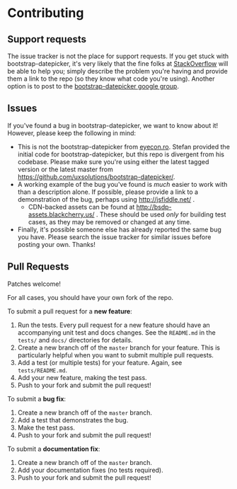 # Contributing

## Support requests

The issue tracker is not the place for support requests. If you get stuck with
bootstrap-datepicker, it's very likely that the fine folks at
[StackOverflow](http://stackoverflow.com/) will be able to help you; simply
describe the problem you're having and provide them a link to the repo (so they
know what code you're using). Another option is to post to the
[bootstrap-datepicker google group](https://groups.google.com/group/bootstrap-datepicker).

## Issues

If you've found a bug in bootstrap-datepicker, we want to know about it!
However, please keep the following in mind:

- This is not the bootstrap-datepicker from
  [eyecon.ro](http://www.eyecon.ro/bootstrap-datepicker/). Stefan provided the
  initial code for bootstrap-datepicker, but this repo is divergent from his
  codebase. Please make sure you're using either the latest tagged version or
  the latest master from https://github.com/uxsolutions/bootstrap-datepicker/.
- A working example of the bug you've found is _much_ easier to work with than a
  description alone. If possible, please provide a link to a demonstration of
  the bug, perhaps using http://jsfiddle.net/ .
  - CDN-backed assets can be found at http://bsdp-assets.blackcherry.us/ . These
    should be used _only_ for building test cases, as they may be removed or
    changed at any time.
- Finally, it's possible someone else has already reported the same bug you
  have. Please search the issue tracker for similar issues before posting your
  own. Thanks!

## Pull Requests

Patches welcome!

For all cases, you should have your own fork of the repo.

To submit a pull request for a **new feature**:

1. Run the tests. Every pull request for a new feature should have an
   accompanying unit test and docs changes. See the `README.md` in the `tests/`
   and `docs/` directories for details.
2. Create a new branch off of the `master` branch for your feature. This is
   particularly helpful when you want to submit multiple pull requests.
3. Add a test (or multiple tests) for your feature. Again, see
   `tests/README.md`.
4. Add your new feature, making the test pass.
5. Push to your fork and submit the pull request!

To submit a **bug fix**:

1. Create a new branch off of the `master` branch.
2. Add a test that demonstrates the bug.
3. Make the test pass.
4. Push to your fork and submit the pull request!

To submit a **documentation fix**:

1. Create a new branch off of the `master` branch.
2. Add your documentation fixes (no tests required).
3. Push to your fork and submit the pull request!
